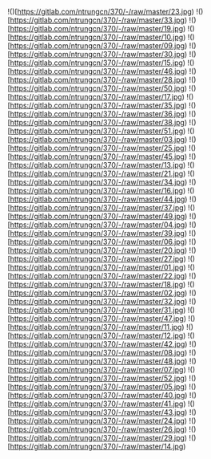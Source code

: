 !()[https://gitlab.com/ntrungcn/370/-/raw/master/23.jpg)
!()[https://gitlab.com/ntrungcn/370/-/raw/master/33.jpg)
!()[https://gitlab.com/ntrungcn/370/-/raw/master/19.jpg)
!()[https://gitlab.com/ntrungcn/370/-/raw/master/10.jpg)
!()[https://gitlab.com/ntrungcn/370/-/raw/master/09.jpg)
!()[https://gitlab.com/ntrungcn/370/-/raw/master/30.jpg)
!()[https://gitlab.com/ntrungcn/370/-/raw/master/15.jpg)
!()[https://gitlab.com/ntrungcn/370/-/raw/master/46.jpg)
!()[https://gitlab.com/ntrungcn/370/-/raw/master/28.jpg)
!()[https://gitlab.com/ntrungcn/370/-/raw/master/50.jpg)
!()[https://gitlab.com/ntrungcn/370/-/raw/master/17.jpg)
!()[https://gitlab.com/ntrungcn/370/-/raw/master/35.jpg)
!()[https://gitlab.com/ntrungcn/370/-/raw/master/36.jpg)
!()[https://gitlab.com/ntrungcn/370/-/raw/master/38.jpg)
!()[https://gitlab.com/ntrungcn/370/-/raw/master/51.jpg)
!()[https://gitlab.com/ntrungcn/370/-/raw/master/03.jpg)
!()[https://gitlab.com/ntrungcn/370/-/raw/master/25.jpg)
!()[https://gitlab.com/ntrungcn/370/-/raw/master/45.jpg)
!()[https://gitlab.com/ntrungcn/370/-/raw/master/13.jpg)
!()[https://gitlab.com/ntrungcn/370/-/raw/master/21.jpg)
!()[https://gitlab.com/ntrungcn/370/-/raw/master/34.jpg)
!()[https://gitlab.com/ntrungcn/370/-/raw/master/16.jpg)
!()[https://gitlab.com/ntrungcn/370/-/raw/master/44.jpg)
!()[https://gitlab.com/ntrungcn/370/-/raw/master/37.jpg)
!()[https://gitlab.com/ntrungcn/370/-/raw/master/49.jpg)
!()[https://gitlab.com/ntrungcn/370/-/raw/master/04.jpg)
!()[https://gitlab.com/ntrungcn/370/-/raw/master/39.jpg)
!()[https://gitlab.com/ntrungcn/370/-/raw/master/06.jpg)
!()[https://gitlab.com/ntrungcn/370/-/raw/master/20.jpg)
!()[https://gitlab.com/ntrungcn/370/-/raw/master/27.jpg)
!()[https://gitlab.com/ntrungcn/370/-/raw/master/01.jpg)
!()[https://gitlab.com/ntrungcn/370/-/raw/master/22.jpg)
!()[https://gitlab.com/ntrungcn/370/-/raw/master/18.jpg)
!()[https://gitlab.com/ntrungcn/370/-/raw/master/02.jpg)
!()[https://gitlab.com/ntrungcn/370/-/raw/master/32.jpg)
!()[https://gitlab.com/ntrungcn/370/-/raw/master/31.jpg)
!()[https://gitlab.com/ntrungcn/370/-/raw/master/47.jpg)
!()[https://gitlab.com/ntrungcn/370/-/raw/master/11.jpg)
!()[https://gitlab.com/ntrungcn/370/-/raw/master/12.jpg)
!()[https://gitlab.com/ntrungcn/370/-/raw/master/42.jpg)
!()[https://gitlab.com/ntrungcn/370/-/raw/master/08.jpg)
!()[https://gitlab.com/ntrungcn/370/-/raw/master/48.jpg)
!()[https://gitlab.com/ntrungcn/370/-/raw/master/07.jpg)
!()[https://gitlab.com/ntrungcn/370/-/raw/master/52.jpg)
!()[https://gitlab.com/ntrungcn/370/-/raw/master/05.jpg)
!()[https://gitlab.com/ntrungcn/370/-/raw/master/40.jpg)
!()[https://gitlab.com/ntrungcn/370/-/raw/master/41.jpg)
!()[https://gitlab.com/ntrungcn/370/-/raw/master/43.jpg)
!()[https://gitlab.com/ntrungcn/370/-/raw/master/24.jpg)
!()[https://gitlab.com/ntrungcn/370/-/raw/master/26.jpg)
!()[https://gitlab.com/ntrungcn/370/-/raw/master/29.jpg)
!()[https://gitlab.com/ntrungcn/370/-/raw/master/14.jpg)
